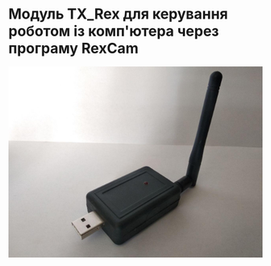 # Модуль TX_Rex для керування роботом із комп'ютера через програму RexCam
![Image description](https://github.com/MaksKliuba/ArduinoProjects/blob/master/Tank/images/photo_RexTX.jpg)